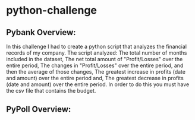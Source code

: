 # python-challenge
## Pybank Overview:
In this challenge I had to create a python script that analyzes the financial records of my company. The script analyzed: 
The total number of months included in the dataset,
The net total amount of "Profit/Losses" over the entire period,
The changes in "Profit/Losses" over the entire period, and then the average of those changes,
The greatest increase in profits (date and amount) over the entire period and,
The greatest decrease in profits (date and amount) over the entire period.
In order to do this you must have the csv file that contains the budget.

## PyPoll Overview:
